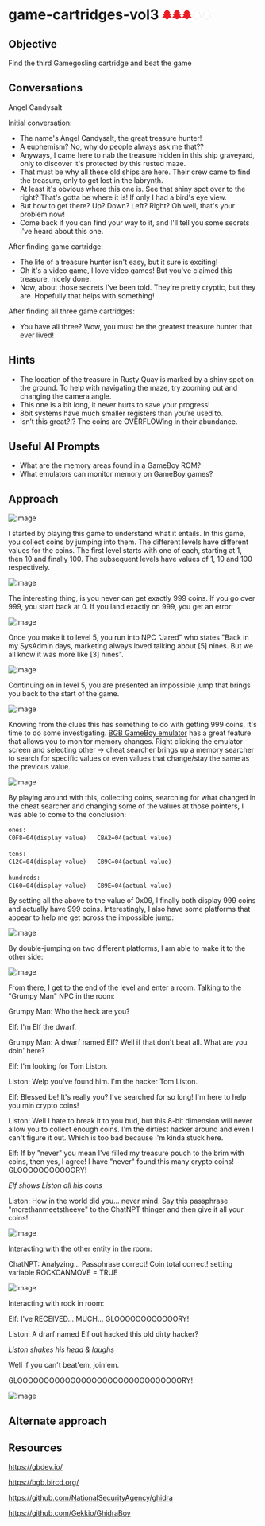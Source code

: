 # game-cartridges-vol3 <img src="../img/tree-red.png" alt="drawing" width="20"/><img src="../img/tree-red.png" alt="drawing" width="20"/><img src="../img/tree-red.png" alt="drawing" width="20"/><img src="../img/tree-outline.png" alt="drawing" width="20"/><img src="../img/tree-outline.png" alt="drawing" width="20"/>

## Objective

Find the third Gamegosling cartridge and beat the game

## Conversations

Angel Candysalt

Initial conversation:

- The name's Angel Candysalt, the great treasure hunter!
- A euphemism? No, why do people always ask me that??
- Anyways, I came here to nab the treasure hidden in this ship graveyard, only to discover it's protected by this rusted maze.
- That must be why all these old ships are here. Their crew came to find the treasure, only to get lost in the labrynth.
- At least it's obvious where this one is. See that shiny spot over to the right? That's gotta be where it is! If only I had a bird's eye view.
- But how to get there? Up? Down? Left? Right? Oh well, that's your problem now!
- Come back if you can find your way to it, and I'll tell you some secrets I've heard about this one.

After finding game cartridge:

- The life of a treasure hunter isn't easy, but it sure is exciting!
- Oh it's a video game, I love video games! But you've claimed this treasure, nicely done.
- Now, about those secrets I've been told. They're pretty cryptic, but they are. Hopefully that helps with something!

After finding all three game cartridges:

- You have all three? Wow, you must be the greatest treasure hunter that ever lived!

## Hints

- The location of the treasure in Rusty Quay is marked by a shiny spot on the ground. To help with navigating the maze, try zooming out and changing the camera angle.
- This one is a bit long, it never hurts to save your progress!
- 8bit systems have much smaller registers than you’re used to.
- Isn’t this great?!? The coins are OVERFLOWing in their abundance.

## Useful AI Prompts

- What are the memory areas found in a GameBoy ROM?
- What emulators can monitor memory on GameBoy games?

## Approach

![image](../img/game3-1)

I started by playing this game to understand what it entails. In this game, you collect coins by jumping into them.  The different levels have different values for the coins.  The first level starts with one of each, starting at 1, then 10 and finally 100. The subsequent levels have values of 1, 10 and 100 respectively.

![image](../img/game3-2)

The interesting thing, is you never can get exactly 999 coins.  If you go over 999, you start back at 0.  If you land exactly on 999, you get an error:

![image](../img/game3-3)

Once you make it to level 5, you run into NPC "Jared" who states "Back in my SysAdmin days, marketing always loved talking about [5] nines. But we all know it was more like [3] nines".

![image](../img/game3-4)

Continuing on in level 5, you are presented an impossible jump that brings you back to the start of the game.

![image](../img/game3-5)

Knowing from the clues this has something to do with getting 999 coins, it's time to do some investigating. [BGB GameBoy emulator](https://bgb.bircd.org/) has a great feature that allows you to monitor memory changes. Right clicking the emulator screen and selecting other -> cheat searcher brings up a memory searcher to search for specific values or even values that change/stay the same as the previous value.

![image](../img/game3-6)

By playing around with this, collecting coins, searching for what changed in the cheat searcher and changing some of the values at those pointers, I was able to come to the conclusion:

```
ones:
C0F8=04(display value)   CBA2=04(actual value) 

tens:
C12C=04(display value)   CB9C=04(actual value)

hundreds:
C160=04(display value)   CB9E=04(actual value) 
```

By setting all the above to the value of 0x09, I finally both display 999 coins and actually have 999 coins. Interestingly, I also have some platforms that appear to help me get across the impossible jump:

![image](../img/game3-7)

By double-jumping on two different platforms, I am able to make it to the other side:

![image](../img/game3-8)

From there, I get to the end of the level and enter a room. Talking to the "Grumpy Man" NPC in the room:

Grumpy Man: Who the heck are you?

Elf: I'm Elf the dwarf.

Grumpy Man: A dwarf named Elf? Well if that don't beat all. What are you doin' here?

Elf: I'm looking for Tom Liston.

Liston: Welp you've found him. I'm the hacker Tom Liston.

Elf: Blessed be! It's really you? I've searched for so long! I'm here to help you min crypto coins!

Liston: Well I hate to break it to you bud, but this 8-bit dimension will never allow you to collect enough coins. I'm the dirtiest hacker around and even I can't figure it out. Which is too bad because I'm kinda stuck here.

Elf: If by "never" you mean I've filled my treasure pouch to the brim with coins, then yes, I agree! I have "never" found this many crypto coins! GLOOOOOOOOOOORY!

*Elf shows Liston all his coins*

Liston: How in the world did you... never mind. Say this passphrase "morethanmeetstheeye" to the ChatNPT thinger and then give it all your coins!

![image](../img/game3-9)

Interacting with the other entity in the room:

ChatNPT: Analyzing... Passphrase correct! Coin total correct! setting variable ROCKCANMOVE = TRUE

![image](../img/game3-10)

Interacting with rock in room:

Elf: I've RECEIVED... MUCH... GLOOOOOOOOOOOORY!

Liston: A drarf named Elf out hacked this old dirty hacker?

*Liston shakes his head & laughs*

Well if you can't beat'em, join'em.

GLOOOOOOOOOOOOOOOOOOOOOOOOOOOOOOORY!

![image](../img/game3-11)

## Alternate approach

## Resources

https://gbdev.io/

https://bgb.bircd.org/

https://github.com/NationalSecurityAgency/ghidra

https://github.com/Gekkio/GhidraBoy 

